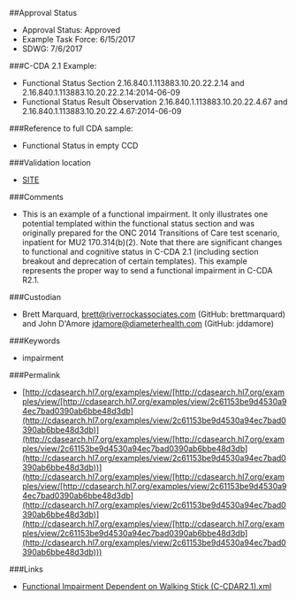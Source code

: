 ##Approval Status 

* Approval Status: Approved
* Example Task Force: 6/15/2017
* SDWG: 7/6/2017

###C-CDA 2.1 Example: 

* Functional Status Section 2.16.840.1.113883.10.20.22.2.14 and 2.16.840.1.113883.10.20.22.2.14:2014-06-09
* Functional Status Result Observation 2.16.840.1.113883.10.20.22.4.67 and 2.16.840.1.113883.10.20.22.4.67:2014-06-09

###Reference to full CDA sample:

* Functional Status in empty CCD

###Validation location

* [SITE](https://sitenv.org/c-cda-validator)


###Comments

* This is an example of a functional impairment. It only illustrates one potential templated within the functional status section and was originally prepared for the ONC 2014 Transitions of Care test scenario, inpatient for MU2 170.314(b)(2). Note that there are significant changes to functional and cognitive status in C-CDA 2.1 (including section breakout and deprecation of certain templates). This example represents the proper way to send a functional impairment in C-CDA R2.1. 

###Custodian

* Brett Marquard, brett@riverrockassociates.com (GitHub: brettmarquard) and John D'Amore jdamore@diameterhealth.com (GitHub: jddamore)

###Keywords

* impairment





###Permalink 

* [http://cdasearch.hl7.org/examples/view/[http://cdasearch.hl7.org/examples/view/[http://cdasearch.hl7.org/examples/view/2c61153be9d4530a94ec7bad0390ab6bbe48d3db](http://cdasearch.hl7.org/examples/view/2c61153be9d4530a94ec7bad0390ab6bbe48d3db)](http://cdasearch.hl7.org/examples/view/[http://cdasearch.hl7.org/examples/view/2c61153be9d4530a94ec7bad0390ab6bbe48d3db](http://cdasearch.hl7.org/examples/view/2c61153be9d4530a94ec7bad0390ab6bbe48d3db))](http://cdasearch.hl7.org/examples/view/[http://cdasearch.hl7.org/examples/view/[http://cdasearch.hl7.org/examples/view/2c61153be9d4530a94ec7bad0390ab6bbe48d3db](http://cdasearch.hl7.org/examples/view/2c61153be9d4530a94ec7bad0390ab6bbe48d3db)](http://cdasearch.hl7.org/examples/view/[http://cdasearch.hl7.org/examples/view/2c61153be9d4530a94ec7bad0390ab6bbe48d3db](http://cdasearch.hl7.org/examples/view/2c61153be9d4530a94ec7bad0390ab6bbe48d3db)))


###Links 

* [Functional Impairment Dependent on Walking Stick (C-CDAR2.1).xml](https://github.com/HL7/C-CDA-Examples/tree/master/Functional%20Status/Functional%20Impairment/Functional%20Impairment%20Dependent%20on%20Walking%20Stick%20%28C-CDAR2.1%29.xml)
